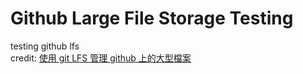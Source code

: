 # Github Large File Storage Testing

testing github lfs  
credit: [使用 git LFS 管理 github 上的大型檔案](https://cyruschiu.github.io/2016/09/26/using-git-lfs/)